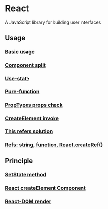 # React 
A JavaScript library for building user interfaces

## Usage
### [Basic usage](https://github.com/StellaYangF/react/blob/master/react-app/docs/1.basic.js)
### [Component split](https://github.com/StellaYangF/react/blob/master/react-app/docs/2.component-split.js)
### [Use-state](https://github.com/StellaYangF/react/blob/master/react-app/docs/3.use-state.js)
### [Pure-function](https://github.com/StellaYangF/react/blob/master/react-app/docs/4.pure-function.js)
### [PropTypes props check](https://github.com/StellaYangF/react/blob/master/react-app/docs/5.propTypes.js)
### [CreateElement invoke](https://github.com/StellaYangF/react/blob/master/react-app/docs/6.createElement.js)
### [This refers solution](https://github.com/StellaYangF/react/blob/master/react-app/docs/8.this.js)
### [Refs: string, function, React.createRef()](https://github.com/StellaYangF/react/blob/master/react-app/docs/9.Refs.js)

## Principle
### [SetState method](https://github.com/StellaYangF/react/blob/master/react-app/docs/7.update.js)
### [React createElement Component](https://github.com/StellaYangF/react/blob/master/react-app/docs/react/index.js)
### [React-DOM render](https://github.com/StellaYangF/react/blob/master/react-app/docs/react-dom/index.js)
